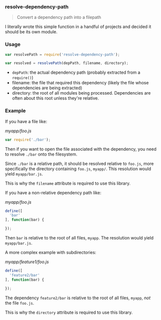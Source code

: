 ### resolve-dependency-path

> Convert a dependency path into a filepath

I literally wrote this simple function in a handful of projects and decided it should
be its own module.

### Usage

```js
var resolvePath = require('resolve-dependency-path');

var resolved = resolvePath(depPath, filename, directory);
```

* `depPath`: the actual dependency path (probably extracted from a `require()`)
* filename: the file that required this dependency (likely the file whose dependencies are being extracted)
* directory: the root of all modules being processed. Dependencies are often about this root unless they're relative.

### Example

If you have a file like:

*myapp/foo.js*

```js
var require('./bar');
```

Then if you want to open the file associated with the dependency, you need to resolve `./bar` onto the filesystem.

Since `./bar` is a relative path, it should be resolved relative to `foo.js`,
more specifically the directory containing `foo.js`, `myapp/`. This resolution would yield
`myapp/bar.js`.

This is why the `filename` attribute is required to use this library.

If you have a non-relative dependency path like:

*myapp/foo.js*

```js
define([
  'bar'
], function(bar) {

});
```

Then `bar` is relative to the root of all files, `myapp`. The resolution would yield
`myapp/bar.js`.

A more complex example with subdirectories:

*myapp/feature1/foo.js*

```js
define([
  'feature2/bar'
], function(bar) {

});
```

The dependency `feature2/bar` is relative to the root of all files, `myapp`, *not* the file `foo.js`.

This is why the `directory` attribute is required to use this library.